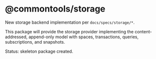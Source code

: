 # @commontools/storage

New storage backend implementation per `docs/specs/storage/*`.

This package will provide the storage provider implementing the
content-addressed, append-only model with spaces, transactions, queries,
subscriptions, and snapshots.

Status: skeleton package created.
